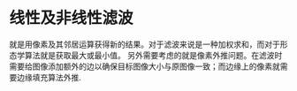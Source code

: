# 线性及非线性滤波
就是用像素及其邻居运算获得新的结果。对于滤波来说是一种加权求和，而对于形态学算法就是获取最大或最小值。
另外需要考虑的就是像素外推问题。在滤波时需要给图像添加额外的边以确保目标图像大小与原图像一致；而边缘上的像素就需要边缘填充算法外推.